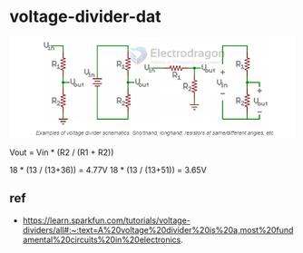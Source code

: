 
# voltage-divider-dat


![](2024-02-01-18-36-27.png)

Vout = Vin * (R2 / (R1 + R2))

18 * (13 / (13+36)) = 4.77V
18 * (13 / (13+51)) = 3.65V

## ref 

- https://learn.sparkfun.com/tutorials/voltage-dividers/all#:~:text=A%20voltage%20divider%20is%20a,most%20fundamental%20circuits%20in%20electronics.